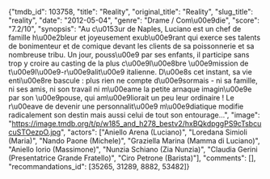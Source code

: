 {"tmdb_id": 103758, "title": "Reality", "original_title": "Reality", "slug_title": "reality", "date": "2012-05-04", "genre": "Drame / Com\u00e9die", "score": "7.2/10", "synopsis": "Au c\u0153ur de Naples, Luciano est un chef de famille h\u00e2bleur et joyeusement exub\u00e9rant qui exerce ses talents de bonimenteur et de comique devant les clients de sa poissonnerie et sa nombreuse tribu. Un jour, pouss\u00e9 par ses enfants, il participe sans trop y croire au casting de la plus c\u00e9l\u00e8bre \u00e9mission de t\u00e9l\u00e9-r\u00e9alit\u00e9 italienne. D\u00e8s cet instant, sa vie enti\u00e8re bascule : plus rien ne compte d\u00e9sormais - ni sa famille, ni ses amis, ni son travail ni m\u00eame la petite arnaque imagin\u00e9e par son \u00e9pouse, qui am\u00e9liorait un peu leur ordinaire ! Le r\u00eave de devenir une personnalit\u00e9 m\u00e9diatique modifie radicalement son destin mais aussi celui de tout son entourage...", "image": "https://image.tmdb.org/t/p/w185_and_h278_bestv2/hxBQkdpggPS9cTsbcucuSTOezpO.jpg", "actors": ["Aniello Arena (Luciano)", "Loredana Simioli (Maria)", "Nando Paone (Michele)", "Graziella Marina (Mamma di Luciano)", "Aniello Iorio (Massimone)", "Nunzia Schiano (Zia Nunzia)", "Claudia Gerini (Presentatrice Grande Fratello)", "Ciro Petrone (Barista)"], "comments": [], "recommandations_id": [35265, 31289, 8882, 53482]}